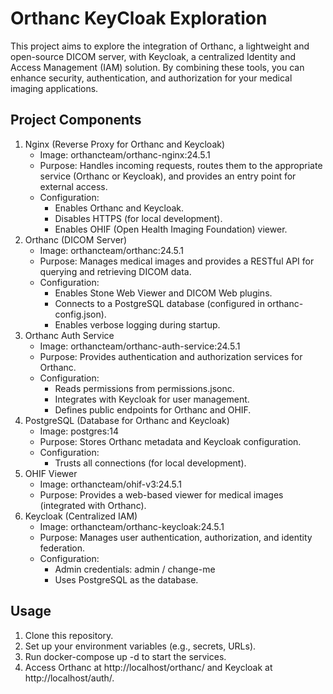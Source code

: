 # Orthanc KeyCloak Exploration
This project aims to explore the integration of Orthanc, a lightweight and open-source DICOM server, with Keycloak, a centralized Identity and Access Management (IAM) solution. By combining these tools, you can enhance security, authentication, and authorization for your medical imaging applications.

## Project Components
1. Nginx (Reverse Proxy for Orthanc and Keycloak)
    - Image: orthancteam/orthanc-nginx:24.5.1
    - Purpose: Handles incoming requests, routes them to the appropriate service (Orthanc or Keycloak), and provides an entry point for external access.
    - Configuration:
        - Enables Orthanc and Keycloak.
        - Disables HTTPS (for local development).
        - Enables OHIF (Open Health Imaging Foundation) viewer.
2. Orthanc (DICOM Server)
    - Image: orthancteam/orthanc:24.5.1
    - Purpose: Manages medical images and provides a RESTful API for querying and retrieving DICOM data.
    - Configuration:
        - Enables Stone Web Viewer and DICOM Web plugins.
        - Connects to a PostgreSQL database (configured in orthanc-config.json).
        - Enables verbose logging during startup.
3. Orthanc Auth Service
    - Image: orthancteam/orthanc-auth-service:24.5.1
    - Purpose: Provides authentication and authorization services for Orthanc.
    - Configuration:
        - Reads permissions from permissions.jsonc.
        - Integrates with Keycloak for user management.
        - Defines public endpoints for Orthanc and OHIF.
4. PostgreSQL (Database for Orthanc and Keycloak)
    - Image: postgres:14
    - Purpose: Stores Orthanc metadata and Keycloak configuration.
    - Configuration:
        - Trusts all connections (for local development).
5. OHIF Viewer
    - Image: orthancteam/ohif-v3:24.5.1
    - Purpose: Provides a web-based viewer for medical images (integrated with Orthanc).
6. Keycloak (Centralized IAM)
    - Image: orthancteam/orthanc-keycloak:24.5.1
    - Purpose: Manages user authentication, authorization, and identity federation.
    - Configuration:
        - Admin credentials: admin / change-me
        - Uses PostgreSQL as the database.
## Usage
1. Clone this repository.
2. Set up your environment variables (e.g., secrets, URLs).
3. Run docker-compose up -d to start the services.
4. Access Orthanc at http://localhost/orthanc/ and Keycloak at http://localhost/auth/.